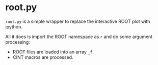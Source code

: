 root.py
=======

`root.py` is a simple wrapper to replace the interactive ROOT plot with
ipython.

All it does is import the ROOT namespace as `r` and do some argument
processing:

* ROOT files are loaded into an array `_f`.
* CINT macros are processed.
